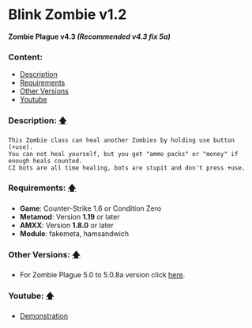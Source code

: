 # Blink Zombie v1.2
**Zombie Plague v4.3 _(Recommended v4.3 fix 5a)_**

### Content:
+ [Description](#description-)
+ [Requirements](#requirements-)
+ [Other Versions](#other-versions-)
+ [Youtube](#youtube-)

### Description: [🡅](#blink-zombie-v12)
```
This Zombie class can heal another Zombies by holding use button (+use).
You can not heal yourself, but you get "ammo packs" or "money" if enough heals counted.
CZ bots are all time healing, bots are stupit and don't press +use.
```

### Requirements: [🡅](#blink-zombie-v12)
+ **Game**: Counter-Strike 1.6 or Condition Zero
+ **Metamod**: Version **1.19** or later
+ **AMXX**: Version **1.8.0** or later
+ **Module**: fakemeta, hamsandwich

### Other Versions: [🡅](#blink-zombie-v12)
+ For Zombie Plague 5.0 to 5.0.8a version click [here](../%5BZP50%5D%20Zombie%20-%20Blink).

### Youtube: [🡅](#blink-zombie-v12)
+ [Demonstration](http://www.youtube.com/watch?v=ZvzRNw_vh5o)
